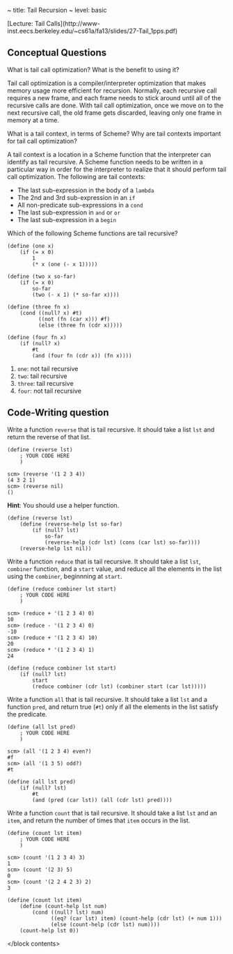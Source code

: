 ~ title: Tail Recursion
~ level: basic

<block references>
[Lecture: Tail Calls](http://www-inst.eecs.berkeley.edu/~cs61a/fa13/slides/27-Tail_1pps.pdf)
</block references>

<block notes>
</block notes>

<block contents>

Conceptual Questions
--------------------

<question>

What is tail call optimization? What is the benefit to using it?

<solution>

Tail call optimization is a compiler/interpreter optimization that
makes memory usage more efficient for recursion. Normally, each
recursive call requires a new frame, and each frame needs to stick
around until all of the recursive calls are done. With tail call
optimization, once we move on to the next recursive call, the old
frame gets discarded, leaving only one frame in memory at a time.

</solution>

<question>

What is a tail context, in terms of Scheme?  Why are tail contexts
important for tail call optimization?

<solution>

A tail context is a location in a Scheme function that the interpreter
can identify as tail recursive.  A Scheme function needs to be written
in a particular way in order for the interpreter to realize that it
should perform tail call optimization. The following are tail contexts:

* The last sub-expression in the body of a `lambda`
* The 2nd and 3rd sub-expression in an `if`
* All non-predicate sub-expressions in a `cond`
* The last sub-expression in `and` or `or`
* The last sub-expression in a `begin`

</solution>

<question>

Which of the following Scheme functions are tail recursive?

    (define (one x)
        (if (= x 0)
            1
            (* x (one (- x 1)))))

    (define (two x so-far)
        (if (= x 0)
            so-far
            (two (- x 1) (* so-far x))))

    (define (three fn x)
        (cond ((null? x) #t)
              ((not (fn (car x))) #f)
              (else (three fn (cdr x)))))

    (define (four fn x)
        (if (null? x)
            #t
            (and (four fn (cdr x)) (fn x))))

<solution>

1. `one`: not tail recursive
2. `two`: tail recursive
3. `three`: tail recursive
4. `four`: not tail recursive

</solution>

Code-Writing question
---------------------

<question>

Write a function `reverse` that is tail recursive. It should take a
list `lst` and return the reverse of that list.

    (define (reverse lst)
        ; YOUR CODE HERE
        )

    scm> (reverse '(1 2 3 4))
    (4 3 2 1)
    scm> (reverse nil)
    ()

**Hint**: You should use a helper function.

<solution>

    (define (reverse lst)
        (define (reverse-help lst so-far)
            (if (null? lst)
                so-far
                (reverse-help (cdr lst) (cons (car lst) so-far))))
        (reverse-help lst nil))

</solution>

<question>

Write a function `reduce` that is tail recursive. It should take a list
`lst`, `combiner` function, and a `start` value, and reduce all the
elements in the list using the `combiner`, beginnning at `start`.

    (define (reduce combiner lst start)
        ; YOUR CODE HERE
        )

    scm> (reduce + '(1 2 3 4) 0)
    10
    scm> (reduce - '(1 2 3 4) 0)
    -10
    scm> (reduce + '(1 2 3 4) 10)
    20
    scm> (reduce * '(1 2 3 4) 1)
    24

<solution>

    (define (reduce combiner lst start)
        (if (null? lst)
            start
            (reduce combiner (cdr lst) (combiner start (car lst)))))

</solution>

<question>

Write a function `all` that is tail recursive. It should take a list
`lst` and a function `pred`, and return true (`#t`) only if all the
elements in the list satisfy the predicate.

    (define (all lst pred)
        ; YOUR CODE HERE
        )

    scm> (all '(1 2 3 4) even?)
    #f
    scm> (all '(1 3 5) odd?)
    #t

<solution>

    (define (all lst pred)
        (if (null? lst)
            #t
            (and (pred (car lst)) (all (cdr lst) pred))))

</solution>

<question>

Write a function `count` that is tail recursive. It should take a list
`lst` and an `item`, and return the number of times that `item` occurs
in the list.

    (define (count lst item)
        ; YOUR CODE HERE
        )

    scm> (count '(1 2 3 4) 3)
    1
    scm> (count '(2 3) 5)
    0
    scm> (count '(2 2 4 2 3) 2)
    3

<solution>

    (define (count lst item)
        (define (count-help lst num)
            (cond ((null? lst) num)
                  ((eq? (car lst) item) (count-help (cdr lst) (+ num 1)))
                  (else (count-help (cdr lst) num))))
        (count-help lst 0))

</solution>

</block contents>
